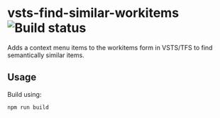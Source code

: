 # vsts-find-similar-workitems ![Build status](https://tschmiedlechner.visualstudio.com/_apis/public/build/definitions/4b3448f4-3eac-427c-893f-e8debddf42a6/2/badge)
Adds a context menu items to the workitems form in VSTS/TFS to find semantically similar items.


## Usage
Build using:

```shell
npm run build
```

